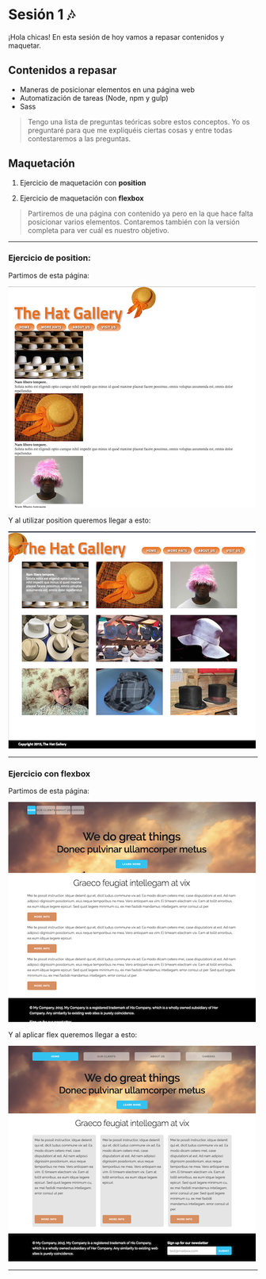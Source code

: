 # Sesión 1 🎶

¡Hola chicas! En esta sesión de hoy vamos a repasar contenidos y maquetar.



## Contenidos a repasar

- Maneras de posicionar elementos en una página web
- Automatización de tareas (Node, npm y gulp)
- Sass

> Tengo una lista de preguntas teóricas sobre estos conceptos. Yo os preguntaré para que me expliquéis ciertas cosas y entre todas contestaremos a las preguntas. 

## Maquetación

1. Ejercicio de maquetación con **position**

1. Ejercicio de maquetación con **flexbox**

> Partiremos de una página con contenido ya pero en la que hace falta posicionar varios elementos. Contaremos también con la versión completa para ver cuál es nuestro objetivo.

---

### Ejercicio de position:

Partimos de esta página:

![image-20200605093638331](../img/image-20200605093638331.png)

Y al utilizar position queremos llegar a esto:

![image-20200605093703355](../img/image-20200605093703355.png)

---

### Ejercicio con flexbox

Partimos de esta página: 

![image-20200605093757100](../img/image-20200605093757100.png)

Y al aplicar flex queremos llegar a esto:

![image-20200605093556438](../img/image-20200605093556438.png)

---

## 